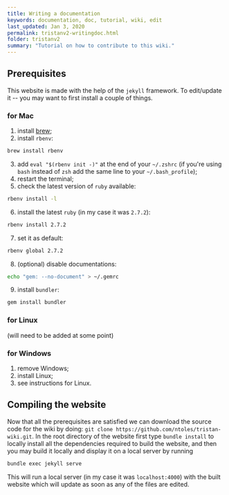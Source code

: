 ```yaml
---
title: Writing a documentation
keywords: documentation, doc, tutorial, wiki, edit
last_updated: Jan 3, 2020
permalink: tristanv2-writingdoc.html
folder: tristanv2
summary: "Tutorial on how to contribute to this wiki."
---
```


## Prerequisites
This website is made with the help of the `jekyll` framework. To edit/update it -- you may want to first install a couple of things.

### for Mac

1. install [brew](https://brew.sh/);
2. install `rbenv`:
  ```bash
  brew install rbenv
  ```
3. add `eval "$(rbenv init -)"` at the end of your `~/.zshrc` (if you're using `bash` instead of `zsh` add the same line to your `~/.bash_profile`);
4. restart the terminal;
5. check the latest version of `ruby` available:
  ```bash
  rbenv install -l
  ```
6. install the latest `ruby` (in my case it was `2.7.2`):
  ```bash
  rbenv install 2.7.2
  ```
7. set it as default:
  ```bash
  rbenv global 2.7.2
  ```
8. (optional) disable documentations:
  ```bash
  echo "gem: --no-document" > ~/.gemrc
  ```
9. install `bundler`:
  ```bash
  gem install bundler
  ```

### for Linux
(will need to be added at some point)

### for Windows

1. remove Windows;
2. install Linux;
3. see instructions for Linux.

## Compiling the website

Now that all the prerequisites are satisfied we can download the source code for the wiki by doing: `git clone https://github.com/ntoles/tristan-wiki.git`. In the root directory of the website first type `bundle install` to locally install all the dependencies required to build the website, and then you may build it locally and display it on a local server by running
```bash
bundle exec jekyll serve
```
This will run a local server (in my case it was `localhost:4000`) with the built website which will update as soon as any of the files are edited.
